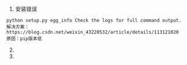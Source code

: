 1. 安装错误

```
python setup.py egg_info Check the logs for full command output.
解决方案：https://blog.csdn.net/weixin_43220532/article/details/113121020
原因：pip版本低
```

2. 
3. 

